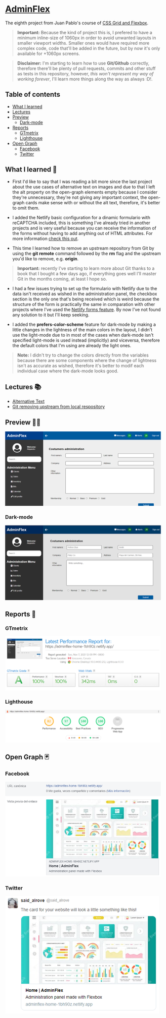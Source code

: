 # [AdminFlex](https://adminflex-home-1bh90z.netlify.app/)
The eighth project from Juan Pablo's course of [CSS Grid and Flexbox](https://www.udemy.com/course/css-grid-y-flexbox-la-guia-definitiva-crea-10-proyectos/).

> **Important:** Because the kind of project this is, I prefered to have a minimum inline-size of 1060px in order to avoid unwanted layouts in smaller viewport widths. Smaller ones would have required more complex code, code that'll be added in the future, but by now it's only available for +1060px screens.

> **Disclaimer:** I'm starting to learn how to use **Git/Github** correctly, therefore there'll be plenty of pull requests, commits and other stuff as tests in this repository, however, *this won't represent my way of working forever*, I'll learn more things along the way as always :D!.

## Table of contents
* [What I learned](#what-i-learned)
* [Lectures](#lectures)
* [Preview](#preview)
    - [Dark-mode](#dark-mode)
* [Reports](#reports)
    - [GTmetrix](#gtmetrix)
    - [Lighthouse](#lighthouse)
* [Open Graph](#open-graph)
    - [Facebook](#facebook)
    - [Twitter](#twitter)

## What I learned 🎨
* First I'd like to say that I was reading a bit more since the last project about the use cases of alternative text on images and due to that I left the alt property on the open-graph elements empty because I consider they're unnecessary, they're not giving any important context, the open-graph cards make sense with or without the alt text, therefore, it's better to omit them.

* I added the Netlify basic configuration for a dinamic formulario with reCAPTCHA included, this is something I've already tried in another projects and is very useful because you can receive the information of the forms without having to add anything out of HTML attributes. For more information [check this out](https://docs.netlify.com/forms/setup/).

* This time I learned how to remove an upstream repository from Git by using the **git remote** command followed by the **rm** flag and the upstream you'd like to remove, e.g. **origin**.

> **Important:** recently I've starting to learn more about Git thanks to a book that I bought a few days ago, if everything goes well I'll master Git in the months coming, at least I hope so.

* I had a few issues trying to set up the formulario with Netlify due to the data isn't received as wished in the administration panel, the checkbox section is the only one that's being received which is weird because the structure of the form is practically the same in comparation with other projects where I've used the [Netlify forms feature](https://docs.netlify.com/forms/setup/). By now I've not found any solution to it but I'll keep seeking.

* I added the **prefers-color-scheme** feature for dark-mode by making a little changes in the lightness of the main colors in the layout, I didn't use the light-mode due to in most of the cases when dark-mode isn't specified light-mode is used instead (implicitly) and viceversa, therefore the default colors that I'm using are already the light ones.

> **Note:** I didn't try to change the colors directly from the variables because there are some components where the change of lightness isn't as accurate as wished, therefore it's better to modif each individual case where the dark-mode looks good.

## Lectures 📚
- [Alternative Text](https://webaim.org/techniques/alttext/)
- [Git removing upstream from local respository](https://stackoverflow.com/questions/19801455/git-removing-upstream-from-local-repository)

## Preview 👩‍💻
![](readme/screenshot.png)

### Dark-mode
![](readme/darkMode.png)

## Reports 🎯

### GTmetrix
![](readme/gtmetrix.png)

### Lighthouse
![](readme/lighthouse.png)

## Open Graph 🃏

### Facebook
![](readme/facebook.png)

### Twitter
![](readme/twitter.png)